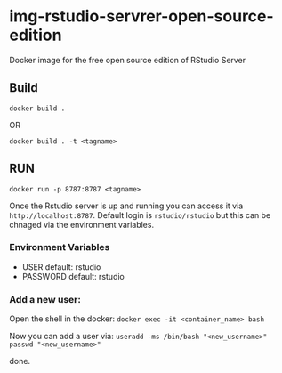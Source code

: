 # img-rstudio-servrer-open-source-edition
Docker image for the free open source edition of RStudio Server

## Build

`docker build .`

OR

`docker build . -t <tagname>`


## RUN

`docker run -p 8787:8787 <tagname>`

Once the Rstudio server is up and running you can access it via `http://localhost:8787`. Default login is `rstudio/rstudio` but this can be chnaged via the environment variables.

### Environment Variables
  * USER default: rstudio 
  * PASSWORD default: rstudio
  
### Add a new user:

Open the shell in the docker:
`docker exec -it <container_name> bash`

Now you can add a user via:
`useradd -ms /bin/bash "<new_username>"`
`passwd "<new_username>"`

done.
